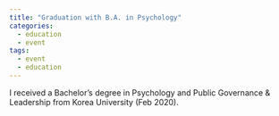 ```yaml
---
title: "Graduation with B.A. in Psychology"
categories:
  - education
  - event
tags:
  - event
  - education
---
```


I received a Bachelor’s degree in Psychology and Public Governance & Leadership from Korea University (Feb 2020).  
